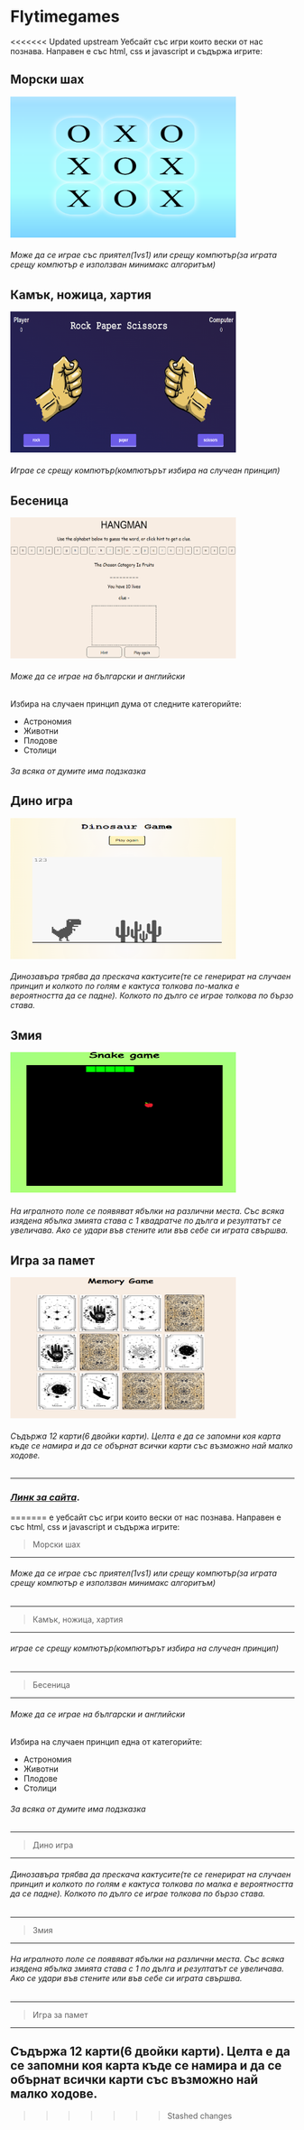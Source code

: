 # Flytimegames
<<<<<<< Updated upstream
Уебсайт със игри които вески от нас познава. Направен е със html, css и javascript и съдържа игрите:
 ## Морски шах 
<img src="gameImages/tikTakToe.png" width="400px" height="250px"/>
 
###### Може да се играе със приятел(1vs1) или срещу компютър(за играта срещу компютър е използван минимакс алгоритъм)

 ## Камък, ножица, хартия
 <img src="gameImages/rockPaperScissors.png" width="400px" height="250px"/>
 

###### Играе се срещу компютър(компютърът избира на случеан принцип) 
 
 
 ## Бесеница 
  <img src="gameImages/hangman.png" width="400px" height="250px"/>
 

 ###### Може да се играе на български и английски 
 Избира на случаен принцип дума от следните категорийте:
- Астрономия
- Животни
- Плодове
- Столици
 
###### За всяка от думите има подзказка 
 
 
 ## Дино игра
  <img src="gameImages/dinosourGame.png" width="400px" height="250px"/>
 
 ###### Динозавъра трябва да прескача кактусите(те се генерират на случаен принцип и колкото по голям е кактуса толкова по-малка е вероятността да се падне). Колкото по дълго се играе толкова по бързо става.
 
 ## Змия
  <img src="gameImages/snake.png" width="400px" height="250px"/>
 
 ###### На игралното поле се появяват ябълки на различни места. Със всяка изядена ябълка змията става с 1 квадратче по дълга и резултатът се увеличава. Ако се удари във стените или във себе си играта свършва.
 

## Игра за памет
  <img src="gameImages/memoryGame.png" width="400px" height="250px"/>
 
###### Съдържа 12 карти(6 двойки карти). Целта е да се запомни коя карта къде се намира и да се обърнат всички карти със възможно най малко ходове.

---
 
 ### *[Линк за сайта](https://flytimegames.netlify.app/)*. 
=======
 е уебсайт със игри които вески от нас познава. Направен е със html, css и javascript и съдържа игрите:
 > Морски шах 
 ---
###### Може да се играе със приятел(1vs1) или срещу компютър(за играта срещу компютър е използван минимакс алгоритъм)
 ---
 > Камък, ножица, хартия 
 ---
###### играе се срещу компютър(компютърът избира на случеан принцип) 
 ---
 > Бесеница 
 ---
 ###### Може да се играе на български и английски 
 Избира на случаен принцип една от категорийте:
  - Астрономия
  - Животни
  - Плодове
  - Столици
 
###### За всяка от думите има подзказка 
 ---
 > Дино игра
 ---
 ###### Динозавъра трябва да прескача кактусите(те се генерират на случаен принцип и колкото по голям е кактуса толкова по малка е вероятността да се падне). Колкото по дълго се играе толкова по бързо става.
 ---
 > Змия
 ---
 ###### На игралното поле се появяват ябълки на различни места. Със всяка изядена ябълка змията става с 1 по дълга и резултатът се увеличава. Ако се удари във стените или във себе си играта свършва.
 ---
 > Игра за памет
 ---
 Съдържа 12 карти(6 двойки карти). Целта е да се запомни коя карта къде се намира и да се обърнат всички карти със възможно най малко ходове.
 ---
 
>>>>>>> Stashed changes
 
